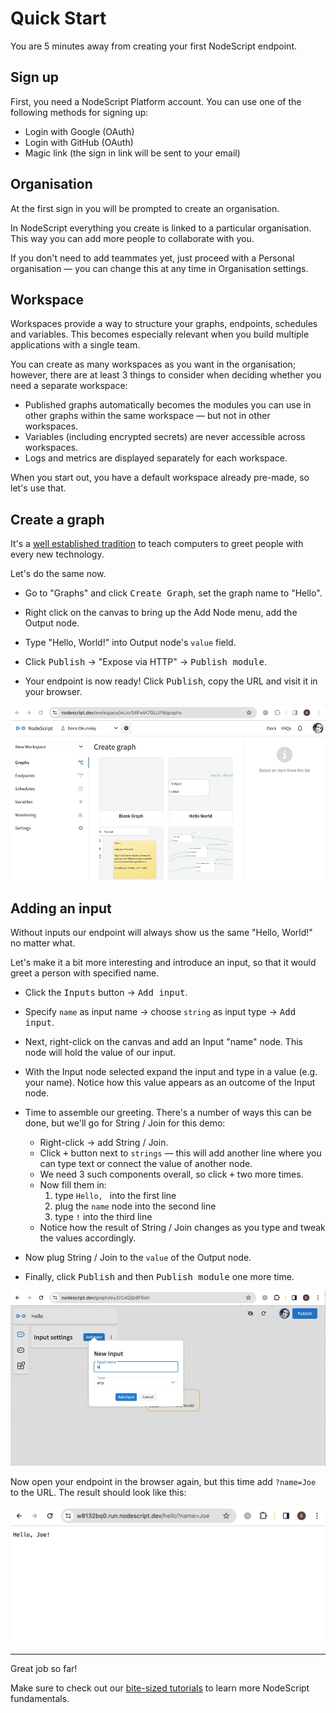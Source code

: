 # Quick Start

You are 5 minutes away from creating your first NodeScript endpoint.

## Sign up

First, you need a NodeScript Platform account. You can use one of the following methods for signing up:

- Login with Google (OAuth)
- Login with GitHub (OAuth)
- Magic link (the sign in link will be sent to your email)

## Organisation

At the first sign in you will be prompted to create an organisation.

In NodeScript everything you create is linked to a particular organisation. This way you can add more people to collaborate with you.

If you don't need to add teammates yet, just proceed with a Personal organisation — you can change this at any time in Organisation settings.

## Workspace

Workspaces provide a way to structure your graphs, endpoints, schedules and variables. This becomes especially relevant when you build multiple applications with a single team.

You can create as many workspaces as you want in the organisation; however, there are at least 3 things to consider when deciding whether you need a separate workspace:

- Published graphs automatically becomes the modules you can use in other graphs within the same workspace — but not in other workspaces.
- Variables (including encrypted secrets) are never accessible across workspaces.
- Logs and metrics are displayed separately for each workspace.

When you start out, you have a default workspace already pre-made, so let's use that.

## Create a graph

It's a [well established tradition](https://en.wikipedia.org/wiki/%22Hello,_World!%22_program) to teach computers to greet people with every new technology.

Let's do the same now.

- Go to "Graphs" and click <kbd>Create Graph</kbd>, set the graph name to "Hello".

- Right click on the canvas to bring up the Add Node menu, add the Output node.

- Type "Hello, World!" into Output node's `value` field.

- Click <kbd>Publish</kbd> &rarr; "Expose via HTTP" &rarr; <kbd>Publish module</kbd>.

- Your endpoint is now ready! Click <kbd>Publish</kbd>, copy the URL and visit it in your browser.

![](./images/hello-world.gif)

## Adding an input

Without inputs our endpoint will always show us the same "Hello, World!" no matter what.

Let's make it a bit more interesting and introduce an input, so that it would greet a person with specified name.

- Click the <kbd>Inputs</kbd> button &rarr; <kbd>Add input</kbd>.

- Specify `name` as input name &rarr; choose `string` as input type &rarr; <kbd>Add input</kbd>.

- Next, right-click on the canvas and add an Input "name" node. This node will hold the value of our input.

- With the Input node selected expand the input and type in a value (e.g. your name). Notice how this value appears as an outcome of the Input node.

- Time to assemble our greeting. There's a number of ways this can be done, but we'll go for String / Join for this demo:

    - Right-click &rarr; add String / Join.
    - Click <kbd>+</kbd> button next to `strings` — this will add another line where you can type text or connect the value of another node.
    - We need 3 such components overall, so click <kbd>+</kbd> two more times.
    - Now fill them in:
        1. type `Hello, ` into the first line
        2. plug the `name` node into the second line
        3. type `!` into the third line
    - Notice how the result of String / Join changes as you type and tweak the values accordingly.

- Now plug String / Join to the `value` of the Output node.

- Finally, click <kbd>Publish</kbd> and then <kbd>Publish module</kbd> one more time.

![](./images/hello-name.gif)

Now open your endpoint in the browser again, but this time add `?name=Joe` to the URL. The result should look like this:

![](./images/hello-name-result.png)

---

Great job so far!

Make sure to check out our [bite-sized tutorials](./tutorials) to learn more NodeScript fundamentals.
